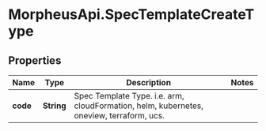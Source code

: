 # MorpheusApi.SpecTemplateCreateType

## Properties

Name | Type | Description | Notes
------------ | ------------- | ------------- | -------------
**code** | **String** | Spec Template Type. i.e. arm, cloudFormation, helm, kubernetes, oneview, terraform, ucs. | 


